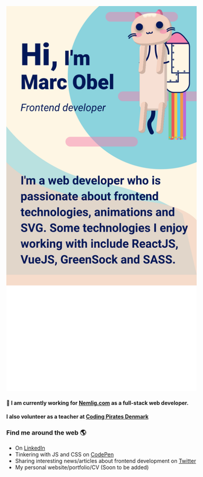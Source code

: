 ![Intro](https://raw.githubusercontent.com/marcentusch/marcentusch/master/test.svg)

#### 💼 I am currently working for [Nemlig.com](https://www.nemlig.com/) as a full-stack web developer.
#### I also volunteer as a teacher at [Coding Pirates Denmark](https://codingpirates.dk/)


### Find me around the web 🌎
* On [LinkedIn](https://www.linkedin.com/in/marc-obel-857847119/)
* Tinkering with JS and CSS on [CodePen](https://codepen.io/marcentusch) 
* Sharing interesting news/articles about frontend development on [Twitter](https://twitter.com/marc_obel)
* My personal website/portfolio/CV (Soon to be added)
<!--
**marcentusch/marcentusch** is a ✨ _special_ ✨ repository because its `README.md` (this file) appears on your GitHub profile.

Here are some ideas to get you started:

- 🔭 I’m currently working on ...
- 🌱 I’m currently learning ...
- 👯 I’m looking to collaborate on ...
- 🤔 I’m looking for help with ...
- 💬 Ask me about ...
- 📫 How to reach me: ...
- 😄 Pronouns: ...
- ⚡ Fun fact: ...
-->
